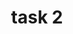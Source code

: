 ---
title: "task 2"
weight : 1
module:
    parted: 1
    layout: ""
    groups: []
    strain: "assignment"
metadata:
    index: false
    thumb: "cover.jpg"
    author: ""
language:
    id: ""
    en: ""
description: "Latihan untuk pendalaman pembelajaran array ku gevar."
---